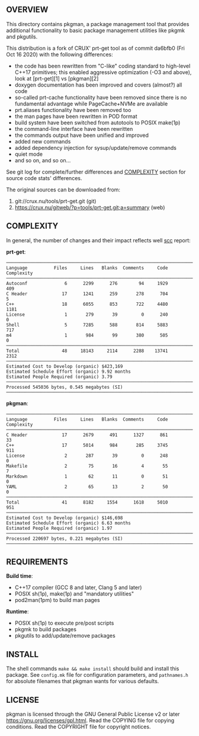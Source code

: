 OVERVIEW
--------
This directory contains pkgman, a package management tool that
provides additional functionality to basic package management
utilities like pkgmk and pkgutils.

This distribution is a fork of CRUX' prt-get tool as of commit da6bfb0
(Fri Oct 16 2020) with the following differences:

- the code has been rewritten from "C-like" coding standard to
  high-level C++17 primitives; this enabled aggressive optimization
  (-O3 and above), look at [prt-get][1] vs [pkgman][2]
- doxygen documentation has been improved and covers (almost?) all
  code
- so-called prt-cache functionality have been removed since there is
  no fundamental advantage while PageCache+NVMe are available
- prt.aliases functionality have been removed too
- the man pages have been rewritten in POD format
- build system have been switched from autotools to POSIX make(1p)
- the command-line interface have been rewritten
- the commands output have been unified and improved
- added new commands
- added dependency injection for sysup/update/remove commands
- quiet mode
- and so on, and so on...

[prt-get]: https://crux.nu/ports/crux-3.7/core/prt-get/README
[pkgman]:  https://github.com/zeppe-lin/pkgsrc-core/blob/master/pkgman/Pkgfile#L14

See git log for complete/further differences and
[COMPLEXITY](README.md#complexity) section for source code stats'
differences.

The original sources can be downloaded from:
1. git://crux.nu/tools/prt-get.git                        (git)
2. https://crux.nu/gitweb/?p=tools/prt-get.git;a=summary  (web)

COMPLEXITY
----------
In general, the number of changes and their impact reflects well
[scc]( https://github.com/boyter/scc ) report:

**prt-get**:
```
────────────────────────────────────────────────────────────────────────
Language          Files     Lines   Blanks  Comments     Code Complexity
────────────────────────────────────────────────────────────────────────
Autoconf              6      2299      276        94     1929        409
C Header             17      1241      259       278      704          5
C++                  18      6055      853       722     4480       1181
License               1       279       39         0      240          0
Shell                 5      7285      588       814     5883        717
m4                    1       984       99       380      505          0
────────────────────────────────────────────────────────────────────────
Total                48     18143     2114      2288    13741       2312
────────────────────────────────────────────────────────────────────────
Estimated Cost to Develop (organic) $423,169
Estimated Schedule Effort (organic) 9.92 months
Estimated People Required (organic) 3.79
────────────────────────────────────────────────────────────────────────
Processed 545036 bytes, 0.545 megabytes (SI)
────────────────────────────────────────────────────────────────────────
```

**pkgman**:
```
────────────────────────────────────────────────────────────────────────
Language          Files     Lines   Blanks  Comments     Code Complexity
────────────────────────────────────────────────────────────────────────
C Header             17      2679      491      1327      861         33
C++                  17      5014      984       285     3745        911
License               2       287       39         0      248          0
Makefile              2        75       16         4       55          7
Markdown              1        62       11         0       51          0
YAML                  2        65       13         2       50          0
────────────────────────────────────────────────────────────────────────
Total                41      8182     1554      1618     5010        951
────────────────────────────────────────────────────────────────────────
Estimated Cost to Develop (organic) $146,698
Estimated Schedule Effort (organic) 6.63 months
Estimated People Required (organic) 1.97
────────────────────────────────────────────────────────────────────────
Processed 220697 bytes, 0.221 megabytes (SI)
────────────────────────────────────────────────────────────────────────
```


REQUIREMENTS
------------
**Build time**:
- C++17 compiler (GCC 8 and later, Clang 5 and later)
- POSIX sh(1p), make(1p) and "mandatory utilities"
- pod2man(1pm) to build man pages

**Runtime**:
- POSIX sh(1p) to execute pre/post scripts
- pkgmk to build packages
- pkgutils to add/update/remove packages


INSTALL
-------
The shell commands `make && make install` should build and install
this package.  See `config.mk` file for configuration parameters,
and `pathnames.h` for absolute filenames that pkgman wants for
various defaults.


LICENSE
-------
pkgman is licensed through the GNU General Public License v2 or later
<https://gnu.org/licenses/gpl.html>.
Read the COPYING file for copying conditions.
Read the COPYRIGHT file for copyright notices.
